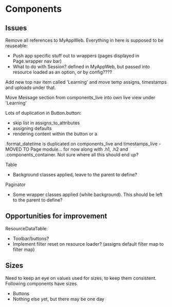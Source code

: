 Components
==========

Issues
------

Remove all references to MyAppWeb. Everything in here is supposed to be reuseable:

  * Push app specific stuff out to wrappers (pages displayed in Page.wrapper nav bar)
  * What to do with Session? defined in MyAppWeb, but passed into resource loaded as an option, or by config????

Add new top nav item called 'Learning' and move temp assigns, timestamps and uploads under that.

Move Message section from components_live into own live view under 'Learning'

Lots of duplication in Button.button:

  * skip list in assigns_to_attributes
  * assigning defaults
  * rendering content within the button or a

.format_datetime is duplicated on components_live and timestamps_live - MOVED TO Page module... for now along with .h1, .h2 and .components_container. Not sure where all this should end up?

Table

  * Background classes applied, leave to the parent to define?

Paginator

  * Some wrapper classes applied (white background). This should be left to the parent to define?

Opportunities for improvement
-----------------------------

ResourceDataTable:

* Toolbar/buttons?
* Implement filter reset on resource loader? (assigns default filter map to filter map)

Sizes
-----

Need to keep an eye on values used for sizes, to keep them consistent. Following components have sizes

  * Buttons
  * Nothing else yet, but there may be one day
